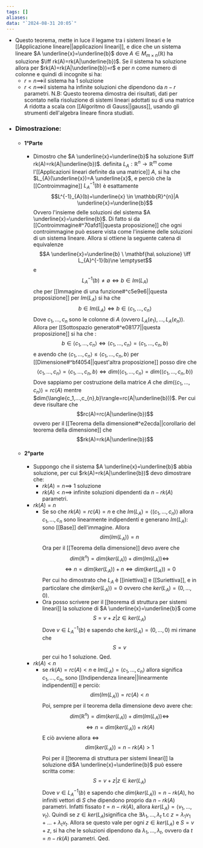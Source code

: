 ```yaml
---
tags: []
aliases: 
data: "`2024-08-31 20:05`"
---
```

- Questo teorema, mette in luce il legame tra i sistemi lineari  e le [[Applicazione lineare||applicazioni lineari]], e dice che un sistema lineare $A \underline{x}=\underline{b}$ dove $A\in M_{m\times n}(\mathbb{R})$ ha soluzione $\iff rk(A)=rk(A|\underline{b})$. Se il sistema ha soluzione allora per $rk(A)=rk(A|\underline{b})=r$ e per $n$ come numero di colonne e quindi di incognite si ha:
	- $r=n\implies$il sistema ha 1 soluzione
	- $r<n\implies$il sistema ha infinite soluzioni che dipendono da $n-r$ parametri.
	N.B: Questo teorema dimostra dei risultati, dati per scontato nella risoluzione di sistemi lineari adottati su di una matrice $A$ ridotta a scala con [[Algoritmo di Gauss||gauss]], usando gli strumenti dell'algebra lineare finora studiati.
- ### Dimostrazione:
	- #### 1°Parte
		- Dimostro che $A \underline{x}=\underline{b}$ ha soluzione $\iff rk(A)=rk(A|\underline{b})$. definita $L_{A}:\mathbb{R}^{n}\to \mathbb{R}^{m}$ come l'[[Applicazioni lineari definite da una matrice]] $A$, si ha che $L_{A}(\underline{x})=A \underline{x}$, e perciò che la [[Controimmagine]] $L^{-1}_{A}(b)$ è esattamente $$L^{-1}_{A}(b)=\underline{x} \in \mathbb{R}^{n}|A \underline{x}=\underline{b}$$Ovvero l'insieme delle soluzioni del sistema $A \underline{x}=\underline{b}$. Di fatto si da [[Controimmagine#^70afd1||questa proposizione]] che ogni controimmagine può essere vista come l'insieme delle soluzioni di un sistema lineare.
		  Allora si ottiene la seguente catena di equivalenze$$A \underline{x}=\underline{b} \ \mathbf{ha\  soluzione} \iff L_{A}^{-1}(b)\ne \emptyset$$e$$L^{-1}_{A}(b) \neq \emptyset \iff b \in Im(L_{A})$$
		  che per [[Immagine di una funzione#^c5e9e6||questa proposizione]] per $Im(L_{A})$ si ha che $$b\in Im(L_{A})\iff b\in \langle{c_1,...,c_n}\rangle$$Dove $c_1,...,c_n$ sono le colonne di $A$ (ovvero $L_{A}(e_{1}),...,L_{A}(e_{n})$). Allora per [[Sottospazio generato#^e08177||questa proposizione]] si ha che :$$b\in \langle{c_1,...,c_{n}\rangle}\iff \langle{c_1,...,c_n}\rangle=\langle{c_1,...,c_n,b}\rangle$$e avendo che $\langle{c_1,...,c_{n}\rangle}\le \langle{c_1,...,c_n,b}\rangle$ per [[Dimensione#^bf4054||quest'altra proposizione]] posso dire che$$\langle{c_1,...,c_n}\rangle=\langle{c_1,...,c_n,b}\rangle\iff dim(\langle{c_1,...,c_n}\rangle=dim(\langle{c_1,...,c_n,b}\rangle)$$Dove sappiamo per costruzione della matrice $A$ che $dim(\langle{c_1,...,c_n}\rangle)=rc(A)$ mentre $dim(\langle{c_1,...,c_{n},b}\rangle=rc(A|\underline{b}))$. Per cui deve risultare che$$rc(A)=rc(A|\underline{b})$$ovvero per il [[Teorema della dimensione#^e2ecda||corollario del teorema della dimensione]] che $$rk(A)=rk(A|\underline{b})$$
	- ####  2°parte
		- Suppongo che il sistema $A \underline{x}=\underline{b}$ abbia soluzione, per cui $rk(A)=rk(A|\underline{b})$ devo dimostrare che:
			- $rk(A)=n\implies$ 1 soluzione
			- $rk(A)<n\implies$ infinite soluzioni dipendenti da $n-rk(A)$ parametri.
		- $rk(A)=n$
			- Se so che $rk(A)=rc(A)=n$ e che $Im(L_{A})=\langle{(c_1,...,c_n)}\rangle$ allora $c_1,...,c_n$ sono linearmente indipendenti e generano $Im(L_{A})$: sono [[Base]] dell'immagine. Allora$$dim(Im(L_{A}))=n$$Ora per il [[Teorema della dimensione]] devo avere che$$dim(\mathbb{R}^{n})=dim(ker(L_{A}))+dim(Im(L_{A}))\iff$$$$\iff n=dim(ker(L_{A}))+n\iff dim(ker(L_{A}))=0$$Per cui ho dimostrato che $L_{A}$ è [[iniettiva]] e [[Suriettiva]], e in particolare che $dim(ker(L_{A}))=0$ ovvero che $ker(L_{A})=(0,...,0)$.
			- Ora posso scrivere per il [[teorema di struttura per sistemi lineari]] la soluzione di $A \underline{x}=\underline{b}$ come$$S=v+z|z\in ker(L_{A})$$Dove $v \in L^{-1}_{A}(b)$ e sapendo che $ker(L_{A})=(0,...,0)$ mi rimane che$$S=v$$per cui ho 1 soluzione.
			  Qed.
		- $rk(A)<n$
			- se $rk(A)=rc(A)<n$ e $Im(L_{A})=\langle{c_1,...,c_n}\rangle$ allora significa $c_1,...,c_n$, sono [[Indipendenza lineare||linearmente indipendenti]] e perciò:$$dim(Im(L_{A}))=rc(A)<n$$Poi, sempre per il teorema della dimensione devo avere che:$$dim(\mathbb{R}^{n})=dim(ker(L_{A}))+dim(Im(L_{A}))\iff $$$$\iff n=dim(ker(L_{A}))+rk(A)$$E ciò avviene allora $\iff$$$dim(ker(L_{A}))=n-rk(A)>1$$Poi per il [[teorema di struttura per sistemi lineari]] la soluzione di$A \underline{x}=\underline{b}$ può essere scritta come:$$S=v+z|z\in ker(L_{A})$$Dove $v \in L^{-1}_{A}(b)$ e sapendo che $dim(ker(L_{A}))=n-rk(A)$, ho infiniti vettori di $S$ che dipendono proprio da $n-rk(A)$ parametri. Infatti fissato $t=n-rk(A)$, allora $ker(L_{A})=\langle{v_1,...,v_{t}}\rangle$. Quindi se $z\in ker(L_{A})$significa che $\exists \lambda_{1},...,\lambda_{t}$ t.c $z=\lambda_1 v_1+...+\lambda_{t} v_{t}$. Allora se questo vale per ogni $z\in ker(L_{A})$ e $S=v+z$, si ha che le soluzioni dipendono da $\lambda_{1},...,\lambda_{t}$, ovvero da $t=n-rk(A)$ parametri.
			  Qed.
 